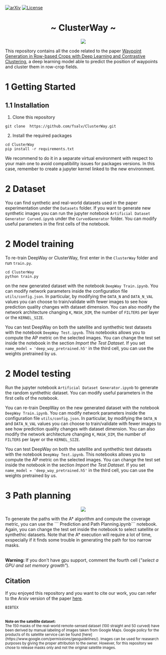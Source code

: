[![arXiv](http://img.shields.io/badge/arXiv-2001.09136-B31B1B.svg)](https://arxiv.org/abs/2010.16322)
[![License](https://img.shields.io/badge/License-Apache_2.0-blue.svg)](https://opensource.org/licenses/Apache-2.0)

<h1 align="center"> ~ ClusterWay ~ </h1>

<p align="center">
  <img src=media/deep_way_net.png>
</p>


This repository contains all the code related to the paper [Waypoint Generation in Row-based Crops with Deep Learning and Contrastive Clustering](https://arxiv.org/abs/2010.16322), a deep learning model able to predict the position of waypoints and cluster them in row-crop fields.

# 1 Getting Started
## 1.1 Installation

1. Clone this repository

``` git clone  https://github.com/fsalv/ClusterWay.git ```

2. Install the required packages

``` 
cd ClusterWay
pip install -r requirements.txt
```
We recommend to do it in a separate virtual environment with respect to your main one to avoid compatibility issues for packages versions. In this case, remember to create a jupyter kernel linked to the new environment.

# 2 Dataset

You can find synthetic and real-world datasets used in the paper experimentation under the ```Datasets``` folder. If you want to generate new synthetic images you can run the jupyter notebook ```Artificial Dataset Generator Curved.ipynb``` under the ```CurvedGenerator``` folder.  You can modify useful parameters in the first cells of the notebook.


# 2 Model training

To re-train DeepWay or ClusterWay, first enter in the ```ClusterWay```  folder and run ```train.py```. 

``` 
cd ClusterWay
python train.py
``` 


on the new generated dataset with the notebook ```DeepWay Train.ipynb```. You can modify network parameters inside the configuration file  ```utils/config.json```. In particular, by modifying the ```DATA_N``` and ```DATA_N_VAL``` values you can choose to train/validate with fewer images to see how prediction quality changes with dataset dimension. You can also modify the network architecture changing ```K```, ```MASK_DIM```, the number of ```FILTERS``` per layer or the ```KERNEL_SIZE```.

You can test DeepWay on both the satellite and synthethic test datasets with the notebook ```DeepWay Test.ipynb```. This notebooks allows you to compute the AP metric on the selected images. You can change the test set inside the notebook in the section *Import the Test Dataset*. If you set ```name_model = 'deep_way_pretrained.h5'``` in the third cell, you can use the weights pretrained by us.

# 2 Model testing

Run the jupyter notebook ```Artificial Dataset Generator.ipynb``` to generate the random synthethic dataset. You can modify useful parameters in the first cells of the notebook.

You can re-train DeepWay on the new generated dataset with the notebook ```DeepWay Train.ipynb```. You can modify network parameters inside the configuration file  ```utils/config.json```. In particular, by modifying the ```DATA_N``` and ```DATA_N_VAL``` values you can choose to train/validate with fewer images to see how prediction quality changes with dataset dimension. You can also modify the network architecture changing ```K```, ```MASK_DIM```, the number of ```FILTERS``` per layer or the ```KERNEL_SIZE```.

You can test DeepWay on both the satellite and synthethic test datasets with the notebook ```DeepWay Test.ipynb```. This notebooks allows you to compute the AP metric on the selected images. You can change the test set inside the notebook in the section *Import the Test Dataset*. If you set ```name_model = 'deep_way_pretrained.h5'``` in the third cell, you can use the weights pretrained by us.

# 3 Path planning
<p align="center">
  <img src=media/deepway.png>
</p>
To generate the paths with the A* algorithm and compute the coverage metric, you can use the ``` Prediction and Path Planning.ipynb``` notebook. Again, you can change the test set inside the notebook to select satellite or synthethic datasets. Note that the A* execution will require a lot of time, exspecially if it finds some trouble in generating the path for too narrow masks.
<br/><br/>

**Warning:** If you don't have gpu support, comment the fourth cell (*"select a GPU and set memory growth"*).
<br/>

## Citation
If you enjoyed this repository and you want to cite our work, you can refer to the Arxiv version of the paper [here](https://doi.org/10.1016/j.compag.2021.106091).

```
BIBTEX
```

<br/>
<sub> <b> Note on the satellite dataset: </b> </br>
The 150 masks of the real-world remote-sensed dataset (100 straight and 50 curved) have been derived by manual labeling of images taken from Google Maps. Google policy for the products of its satellite service can be found [here](https://www.google.com/permissions/geoguidelines/). Images can be used for reasearch purposes by giving the proper attribution to the owner. However, for this repository we chose to release masks only and not the original satellite images. </sub> 
